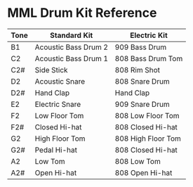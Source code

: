 # MML Drum Kit Reference #

| Tone |    Standard Kit    |    Electric Kit    |
|------|--------------------|--------------------|
|B1    |Acoustic Bass Drum 2|909 Bass Drum       |
|C2    |Acoustic Bass Drum 1|808 Bass Drum Tom   |
|C2#   |Side Stick          |808 Rim Shot        |
|D2    |Acoustic Snare      |808 Snare Drum      |
|D2#   |Hand Clap           |Hand Clap           |
|E2    |Electric Snare      |909 Snare Drum      |
|F2    |Low Floor Tom       |808 Low Floor Tom   |
|F2#   |Closed Hi-hat       |808 Closed Hi-hat   |
|G2    |High Floor Tom      |808 High Floor Tom  |
|G2#   |Pedal Hi-hat        |808 Closed Hi-hat   |
|A2    |Low Tom             |808 Low Tom         |
|A2#   |Open Hi-hat         |808 Open Hi-hat     |
